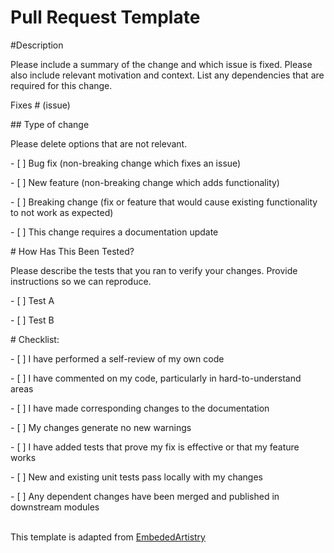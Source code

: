 # Pull Request Template

\#Description

Please include a summary of the change and which issue is fixed. Please also include relevant motivation and context. List any dependencies that are required for this change.

Fixes # (issue)



\## Type of change

Please delete options that are not relevant.

\- \[ ] Bug fix (non-breaking change which fixes an issue)

\- \[ ] New feature (non-breaking change which adds functionality)

\- \[ ] Breaking change (fix or feature that would cause existing functionality to not work as expected)

\- \[ ] This change requires a documentation update



\# How Has This Been Tested?

Please describe the tests that you ran to verify your changes. Provide instructions so we can reproduce.&#x20;

\- \[ ] Test A

\- \[ ] Test B



\# Checklist:

\- \[ ] I have performed a self-review of my own code

\- \[ ] I have commented on my code, particularly in hard-to-understand areas

\- \[ ] I have made corresponding changes to the documentation

\- \[ ] My changes generate no new warnings

\- \[ ] I have added tests that prove my fix is effective or that my feature works

\- \[ ] New and existing unit tests pass locally with my changes

\- \[ ] Any dependent changes have been merged and published in downstream modules

\
This template is adapted from [EmbededArtistry](https://embeddedartistry.com/blog/2017/08/04/a-github-pull-request-template-for-your-projects/)
